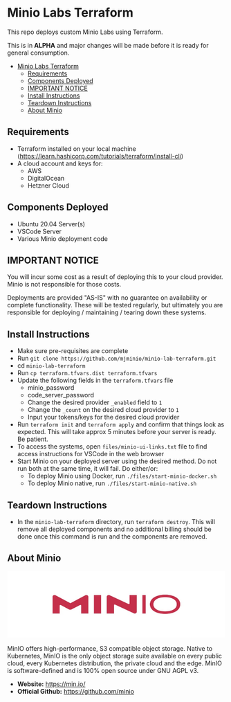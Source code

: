 # Minio Labs Terraform

This repo deploys custom Minio Labs using Terraform.

This is in **ALPHA** and major changes will be made before it is ready for general consumption.

- [Minio Labs Terraform](#minio-labs-terraform)
  - [Requirements](#requirements)
  - [Components Deployed](#components-deployed)
  - [IMPORTANT NOTICE](#important-notice)
  - [Install Instructions](#install-instructions)
  - [Teardown Instructions](#teardown-instructions)
  - [About Minio](#about-minio)

## Requirements
- Terraform installed on your local machine (https://learn.hashicorp.com/tutorials/terraform/install-cli)
- A cloud account and keys for:
  - AWS
  - DigitalOcean
  - Hetzner Cloud

## Components Deployed
- Ubuntu 20.04 Server(s)
- VSCode Server
- Various Minio deployment code

## IMPORTANT NOTICE
You will incur some cost as a result of deploying this to your cloud provider. Minio is not responsible for those costs.

Deployments are provided "AS-IS" with no guarantee on availability or complete functionality. These will be tested regularly, but ultimately you are responsible for deploying / maintaining / tearing down these systems.

## Install Instructions
- Make sure pre-requisites are complete
- Run `git clone https://github.com/mjminio/minio-lab-terraform.git`
- cd `minio-lab-terraform`
- Run `cp terraform.tfvars.dist terraform.tfvars`
- Update the following fields in the `terraform.tfvars` file
  - minio_password
  - code_server_password
  - Change the desired provider `_enabled` field to `1`
  - Change the `_count` on the desired cloud provider to `1`
  - Input your tokens/keys for the desired cloud provider
- Run `terraform init` and `terraform apply` and confirm that things look as expected. This will take approx 5 minutes before your server is ready. Be patient.
- To access the systems, open `files/minio-ui-links.txt` file to find access instructions for VSCode in the web browser
- Start Minio on your deployed server using the desired method. Do not run both at the same time, it will fail. Do either/or:
  - To deploy Minio using Docker, run `./files/start-minio-docker.sh`
  - To deploy Minio native, run `./files/start-minio-native.sh`

## Teardown Instructions
- In the `minio-lab-terraform` directory, run `terraform destroy`. This will remove all deployed components and no additional billing should be done once this command is run and the components are removed.

## About Minio

![Minio](assets/static/minio-logo.jpg)

MinIO offers high-performance, S3 compatible object storage.
Native to Kubernetes, MinIO is the only object storage suite available on every public cloud, every Kubernetes distribution, the private cloud and the edge. MinIO is software-defined and is 100% open source under GNU AGPL v3.

- **Website:** https://min.io/
- **Official Github:** https://github.com/minio
